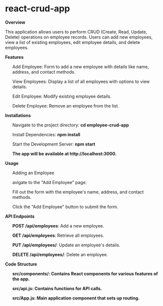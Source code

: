 # react-crud-app
<b>Overview</b>

This application allows users to perform CRUD (Create, Read, Update, Delete) operations on employee records. Users can add new employees, view a list of existing employees, edit employee details, and delete employees.

<b>Features</b>
<ol>Add Employee: Form to add a new employee with details like name, address, and contact methods.</ol>
<ol>View Employees: Display a list of all employees with options to view details.</ol>
<ol>Edit Employee: Modify existing employee details.</ol>
<ol>Delete Employee: Remove an employee from the list.</ol>


<b>Installations</b>

<ul>Navigate to the project directory:  <b>cd employee-crud-app</ul></b></ul>
 

<ul>Install Dependencies: <b>npm install</b></ul>


<ul>Start the Development Server: <b>npm start</b></ul>

<ul><b> The app will be available at http://localhost:3000.</b></ul>

<b>Usage</b>
<ol>Adding an Employee</ol>
<ul>avigate to the "Add Employee" page.</ul>
<ul>Fill out the form with the employee's name, address, and contact methods.</ul>
<ul>Click the "Add Employee" button to submit the form.</ul>


<b>API Endpoints</b>

<ol><b>POST /api/employees</b>: Add a new employee.</ol>
<ol><b>GET /api/employees</b>: Retrieve all employees.</ol>
<ol><b>PUT /api/employees/</b>: Update an employee's details.</ol>
<ol><b>DELETE /api/employees/</b>: Delete an employee.</ol>

<b>Code Structure<b>
<ol>src/components/: Contains React components for various features of the app.</ol>
<ol>src/api.js: Contains functions for API calls.</ol>
<ol>src/App.js: Main application component that sets up routing.</ol>




 
